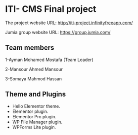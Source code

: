 # ITI- CMS Final project

The project website URL: http://iti-project.infinityfreeapp.com/

Jumia group website URL: https://group.jumia.com/

## Team members

1-Ayman Mohamed Mostafa (Team Leader)

2-Mansour Ahmed Mansour

3-Somaya Mahmod Hassan


## Theme and Plugins

* Hello Elementor theme.
* Elementor plugin.
* Elementor Pro plugin.
* WP File Manager plugin.
* WPForms Lite plugin.